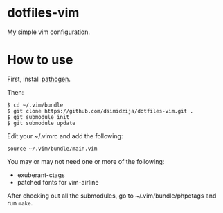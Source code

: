 dotfiles-vim
============

My simple vim configuration.

How to use
==========

First, install [pathogen][].

Then:

	$ cd ~/.vim/bundle
	$ git clone https://github.com/dsimidzija/dotfiles-vim.git .
	$ git submodule init
	$ git submodule update

Edit your ~/.vimrc and add the following:

	source ~/.vim/bundle/main.vim

You may or may not need one or more of the following:

 * exuberant-ctags
 * patched fonts for vim-airline

After checking out all the submodules, go to ~/.vim/bundle/phpctags
and run `make`.

[pathogen]: https://github.com/tpope/vim-pathogen
